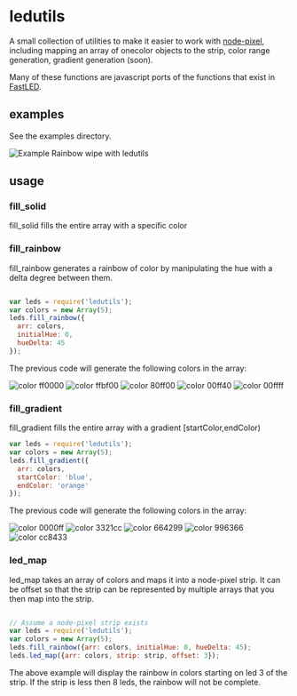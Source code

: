 # ledutils

A small collection of utilities to make it easier to work with
[node-pixel](https://github.com/ajfisher/node-pixel), including mapping an array of
onecolor objects to the strip, color range generation, gradient generation (soon).

Many of these functions are javascript ports of the functions that exist in [FastLED](http://fastled.io/).

## examples

See the examples directory.

![Example Rainbow wipe with ledutils](http://share.gifyoutube.com/qxmV23.gif)

## usage

### fill_solid

fill_solid fills the entire array with a specific color

### fill_rainbow

fill_rainbow generates a rainbow of color by manipulating the hue with a delta
degree between them.

```javascript

var leds = require('ledutils');
var colors = new Array(5);
leds.fill_rainbow({
  arr: colors,
  initialHue: 0,
  hueDelta: 45
});
```

The previous code will generate the following colors in the array:

![color ff0000](http://placehold.it/35/ff0000/000000)
![color ffbf00](http://placehold.it/35/ffbf00/000000)
![color 80ff00](http://placehold.it/35/80ff00/000000)
![color 00ff40](http://placehold.it/35/00ff40/000000)
![color 00ffff](http://placehold.it/35/00ffff/000000)

### fill_gradient

fill_gradient fills the entire array with a gradient [startColor,endColor)

```javascript
var leds = require('ledutils');
var colors = new Array(5);
leds.fill_gradient({
  arr: colors,
  startColor: 'blue',
  endColor: 'orange'
});
```

The previous code will generate the following colors in the array:

![color 0000ff](http://placehold.it/35/0000ff/000000)
![color 3321cc](http://placehold.it/35/3321cc/000000)
![color 664299](http://placehold.it/35/664299/000000)
![color 996366](http://placehold.it/35/996366/000000)
![color cc8433](http://placehold.it/35/cc8433/000000)

### led_map

led_map takes an array of colors and maps it into a node-pixel strip.  It can be
offset so that the strip can be represented by multiple arrays that you then map
into the strip.

```javascript

// Assume a node-pixel strip exists
var leds = require('ledutils');
var colors = new Array(5);
leds.fill_rainbow({arr: colors, initialHue: 0, hueDelta: 45);
leds.led_map({arr: colors, strip: strip, offset: 3});
```

The above example will display the rainbow in colors starting on led 3 of the strip.
If the strip is less then 8 leds, the rainbow will not be complete.
